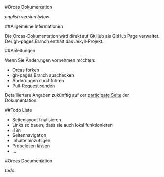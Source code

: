 #Orcas Dokumentation

*english version below*

##Allgemeine Informationen

Die Orcas-Dokumentation wird direkt auf GitHub als GitHub Page verwaltet.
Der gh-pages Branch enthält das Jekyll-Projekt.

##Anleitungen

Wenn Sie Änderungen vornehmen möchten:

- Orcas forken
- gh-pages Branch auschecken
- Änderungen durchführen
- Pull-Request senden

Detailliertere Angaben zukünftig auf der [participate Seite](http://opitzconsulting.github.io/orcas/participate) der Dokumentation.

##Todo Liste

- Seitenlayout finalisieren
- Links so bauen, dass sie auch lokal funktionieren
- I18n
- Seitennavigation
- Inhalte hinzufügen
- Probelesen lassen
- ...

#Orcas Documentation

*todo*